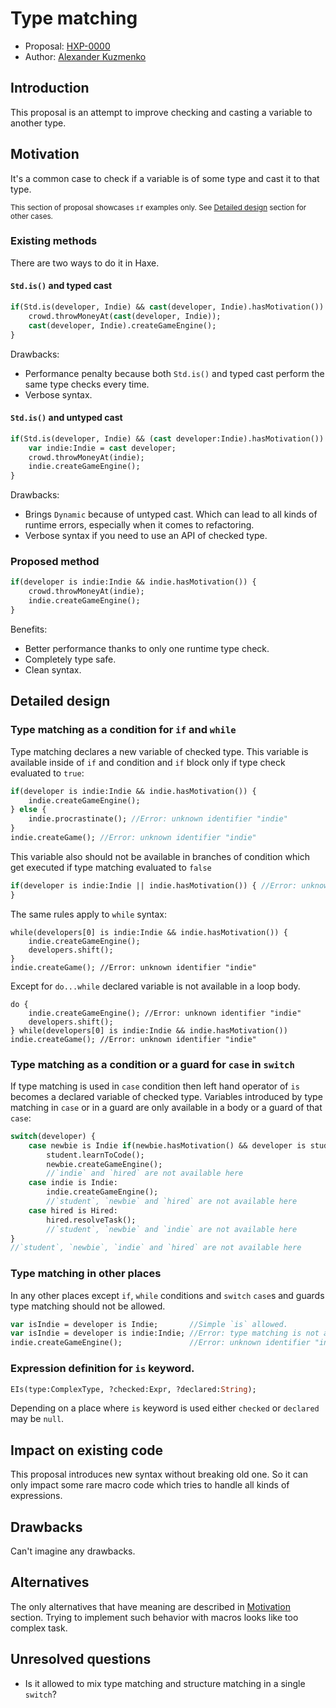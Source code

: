 # Type matching

* Proposal: [HXP-0000](0000-type-matching.md)
* Author: [Alexander Kuzmenko](https://github.com/RealyUniqueName)

## Introduction

This proposal is an attempt to improve checking and casting a variable to another type.

## Motivation

It's a common case to check if a variable is of some type and cast it to that type.

<sub>This section of proposal showcases `if` examples only. See [Detailed design](#Detailed-design) section for other cases.</sub>

### Existing methods

There are two ways to do it in Haxe.

#### `Std.is()` and typed cast

```haxe
if(Std.is(developer, Indie) && cast(developer, Indie).hasMotivation()) {
	crowd.throwMoneyAt(cast(developer, Indie));
	cast(developer, Indie).createGameEngine();
}
```
Drawbacks: 
* Performance penalty because both `Std.is()` and typed cast perform the same type checks every time.
* Verbose syntax.

#### `Std.is()` and untyped cast

```haxe
if(Std.is(developer, Indie) && (cast developer:Indie).hasMotivation()) {
	var indie:Indie = cast developer;
	crowd.throwMoneyAt(indie);
	indie.createGameEngine();
}
```
Drawbacks: 
* Brings `Dynamic` because of untyped cast. Which can lead to all kinds of runtime errors, especially when it comes to refactoring.
* Verbose syntax if you need to use an API of checked type.

### Proposed method

```haxe
if(developer is indie:Indie && indie.hasMotivation()) {
	crowd.throwMoneyAt(indie);
	indie.createGameEngine();
}
```
Benefits: 
* Better performance thanks to only one runtime type check.
* Completely type safe.
* Clean syntax.

## Detailed design

### Type matching as a condition for `if` and `while`

Type matching declares a new variable of checked type. This variable is available inside of `if` and condition and `if` block only if type check evaluated to `true`:
```haxe
if(developer is indie:Indie && indie.hasMotivation()) {
	indie.createGameEngine();
} else {
	indie.procrastinate(); //Error: unknown identifier "indie"
}
indie.createGame(); //Error: unknown identifier "indie"
```
This variable also should not be available in branches of condition which get executed if type matching evaluated to `false`
```haxe
if(developer is indie:Indie || indie.hasMotivation()) {	//Error: unknown identifier "indie"
}
```
The same rules apply to `while` syntax:
```
while(developers[0] is indie:Indie && indie.hasMotivation()) {
	indie.createGameEngine();
	developers.shift();
}
indie.createGame(); //Error: unknown identifier "indie"
```
Except for `do...while` declared variable is not available in a loop body.
```
do {
	indie.createGameEngine(); //Error: unknown identifier "indie"
	developers.shift();
} while(developers[0] is indie:Indie && indie.hasMotivation())
indie.createGame(); //Error: unknown identifier "indie"
```

### Type matching as a condition or a guard for `case` in `switch`

If type matching is used in `case` condition then left hand operator of `is` becomes a declared variable of checked type.
Variables introduced by type matching in `case` or in a guard are only available in a body or a guard of that `case`:

```haxe
switch(developer) {
	case newbie is Indie if(newbie.hasMotivation() && developer is student:Student):
		student.learnToCode();
		newbie.createGameEngine();
		//`indie` and `hired` are not available here
	case indie is Indie:
		indie.createGameEngine();
		//`student`, `newbie` and `hired` are not available here
	case hired is Hired:
		hired.resolveTask();
		//`student`, `newbie` and `indie` are not available here
}
//`student`, `newbie`, `indie` and `hired` are not available here
```

### Type matching in other places

In any other places except `if`, `while` conditions and `switch` `case`s and guards type matching should not be allowed.
```haxe
var isIndie = developer is Indie;		//Simple `is` allowed.
var isIndie = developer is indie:Indie;	//Error: type matching is not allowed here.
indie.createGameEngine();				//Error: unknown identifier "indie".
```

### Expression definition for `is` keyword.

```haxe
EIs(type:ComplexType, ?checked:Expr, ?declared:String);
```
Depending on a place where `is` keyword is used either `checked` or `declared` may be `null`.

## Impact on existing code

This proposal introduces new syntax without breaking old one. So it can only impact some rare macro code which tries to handle all kinds of expressions.

## Drawbacks

Can't imagine any drawbacks.

## Alternatives

The only alternatives that have meaning are described in [Motivation](#Motivation) section.
Trying to implement such behavior with macros looks like too complex task.

## Unresolved questions

* Is it allowed to mix type matching and structure matching in a single `switch`?
